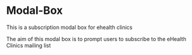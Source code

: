# Modal-Box

This is a subscription modal box for ehealth clinics

The aim of this modal box is to prompt users to subscribe to the eHealth Clinics mailing list
